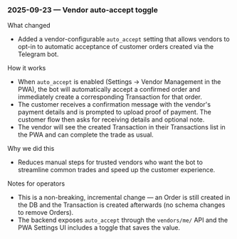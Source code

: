 ### 2025-09-23 — Vendor auto-accept toggle

What changed
- Added a vendor-configurable `auto_accept` setting that allows vendors to opt-in to automatic acceptance of customer orders created via the Telegram bot.

How it works
- When `auto_accept` is enabled (Settings → Vendor Management in the PWA), the bot will automatically accept a confirmed order and immediately create a corresponding Transaction for that order.
- The customer receives a confirmation message with the vendor's payment details and is prompted to upload proof of payment. The customer flow then asks for receiving details and optional note.
- The vendor will see the created Transaction in their Transactions list in the PWA and can complete the trade as usual.

Why we did this
- Reduces manual steps for trusted vendors who want the bot to streamline common trades and speed up the customer experience.

Notes for operators
- This is a non-breaking, incremental change — an Order is still created in the DB and the Transaction is created afterwards (no schema changes to remove Orders).
- The backend exposes `auto_accept` through the `vendors/me/` API and the PWA Settings UI includes a toggle that saves the value.
